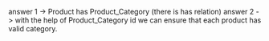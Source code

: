 answer 1 -> Product has Product_Category (there is has relation)
answer 2 -> with the help of Product_Category id we can ensure that each product has valid category.
